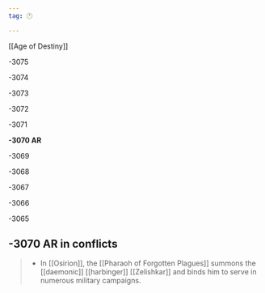 ```yaml
---
tag: 🕛

---
```

[[Age of Destiny]]


-3075

-3074

-3073

-3072

-3071

**-3070 AR**

-3069

-3068

-3067

-3066

-3065



## -3070 AR in conflicts

>  - In [[Osirion]], the [[Pharaoh of Forgotten Plagues]] summons the [[daemonic]] [[harbinger]] [[Zelishkar]] and binds him to serve in numerous military campaigns.






